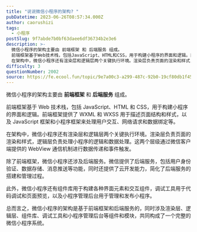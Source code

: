 ```yaml
---
title: "说说微信小程序的架构? "
pubDatetime: 2023-06-26T08:57:34.000Z
author: caorushizi
tags:
  - 小程序
postSlug: 9f7abde7b0bf63daee6df36734b2e3e6
description: >-
  微信小程序的架构主要由 前端框架 和 后端服务 组成。
  前端框架基于Web技术栈，包括JavaScript、HTML和CSS，用于构建小程序的界面和逻辑。前端框架提供了WXML和WXSS用于描述页面结构和样式，以及JavaScript框架和小程序框架来处理用户交互、网络请求和数据绑定等。
  在架构中，微信小程序还有渲染层和逻辑层两个关键执行环境。渲染层负责页面的渲染和样式，逻辑层负责处理小程序的逻辑
difficulty: 3
questionNumber: 2002
source: https://fe.ecool.fun/topic/9e7a00c3-a299-487c-92b0-19cf80db1f45
---
```


微信小程序的架构主要由 **前端框架** 和 **后端服务** 组成。

前端框架基于 Web 技术栈，包括 JavaScript、HTML 和 CSS，用于构建小程序的界面和逻辑。前端框架提供了 WXML 和 WXSS 用于描述页面结构和样式，以及 JavaScript 框架和小程序框架来处理用户交互、网络请求和数据绑定等。

在架构中，微信小程序还有渲染层和逻辑层两个关键执行环境。渲染层负责页面的渲染和样式，逻辑层负责处理小程序的逻辑和数据处理。这两个层级通过微信客户端提供的 WebView 通信机制进行数据传递和事件触发。

除了前端框架，微信小程序还涉及后端服务。微信提供了后端服务，包括用户身份验证、数据存储、消息推送等功能，同时还提供了云开发能力，简化了后端服务的搭建和管理过程。

此外，微信小程序还有组件库用于构建各种界面元素和交互组件，调试工具用于代码调试和页面预览，以及小程序管理后台用于管理和发布小程序。

总而言之，微信小程序的架构是基于前端框架和后端服务的，同时涉及渲染层、逻辑层、组件库、调试工具和小程序管理后台等组件和模块，共同构成了一个完整的微信小程序系统。
